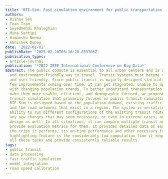 ```yaml
---
title: 'BTE-Sim: Fast simulation environment for public transportation'
authors:
- Rishav Sen
- Toan Tran
- Seyedmehdi Khaleghian
- Mina Sartipi
- Himanshu Neema
- Abhishek Dubey
date: '2022-01-01'
publishDate: '2025-02-20T03:16:28.833786Z'
publication_types:
- article-journal
publication: '*2022 IEEE International Conference on Big Data*'
abstract: The public commute is essential to all urban centers and is an efficient
  and environment-friendly way to travel. Transit systems must become more accessible
  and user-friendly. Since public transit is majorly designed statically, with very
  few improvements coming over time, it can get stagnated, unable to update itself
  with changing population trends. To better understand transportation demands and
  make them more usable, efficient, and demographic-focused, we propose a fast, multi-layered
  transit simulation that primarily focuses on public transit simulation (BTE-Sim).
  BTE-Sim is designed based on the population demand, existing traffic conditions,
  and the road networks that exist in a region. The system is versatile, with the
  ability to run different configurations of the existing transit routes, or inculcate
  any new changes that may seem necessary, or even in extreme cases, new transit network
  design as well. In all situations, it can compare multiple transit networks and
  provide evaluation metrics for them. It provides detailed data on each transit vehicle,
  the trips it performs, its on-time performance and other necessary factors. Its
  highlighting feature is the considerably low computation time it requires to perform
  all these tasks and provide consistently reliable results.
tags:
- public transit
- data processing
- fast traffic simulation
- model integration
- road speed calibration
---
```

